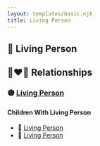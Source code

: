 ```yaml
---
layout: templates/basic.njk
title: Living Person
---
```

## 🔵 Living Person


## 👩‍❤️‍👨 Relationships

### 🟣 [Living Person](/people/4/46067436)

#### Children With Living Person
* 🔵 [Living Person](/people/2/24504153)
* 🔵 [Living Person](/people/2/23105768)